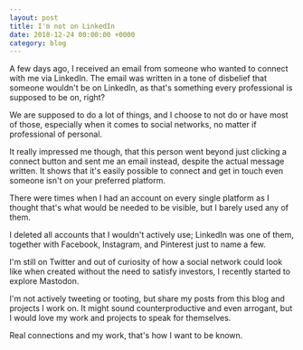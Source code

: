```yaml
---
layout: post
title: I'm not on LinkedIn
date: 2018-12-24 00:00:00 +0000
category: blog
---
```


A few days ago, I received an email from someone who wanted to connect with me via LinkedIn. The email was written in a tone of disbelief that someone wouldn't be on LinkedIn, as that's something every professional is supposed to be on, right?

We are supposed to do a lot of things, and I choose to not do or have most of those, especially when it comes to social networks, no matter if professional of personal.

It really impressed me though, that this person went beyond just clicking a connect button and sent me an email instead, despite the actual message written. It shows that it's easily possible to connect and get in touch even someone isn't on your preferred platform.

There were times when I had an account on every single platform as I thought that's what would be needed to be visible, but I barely used any of them.

I deleted all accounts that I wouldn't actively use; LinkedIn was one of them, together with Facebook, Instagram, and Pinterest just to name a few.

I'm still on Twitter and out of curiosity of how a social network could look like when created without the need to satisfy investors, I recently started to explore Mastodon.

I'm not actively tweeting or tooting, but share my posts from this blog and projects I work on. It might sound counterproductive and even arrogant, but I would love my work and projects to speak for themselves.

Real connections and my work, that's how I want to be known.
